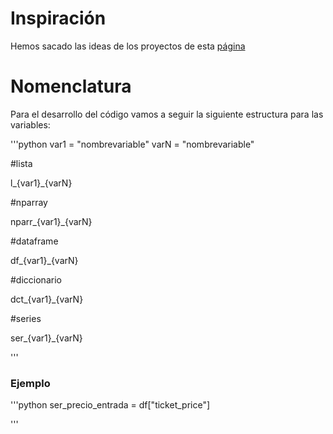 # Inspiración

Hemos sacado las ideas de los proyectos de esta [página](https://nodd3r.com/blog/los-10-mejores-proyectos-de-machine-learning-si-eres-principiante)

# Nomenclatura

Para el desarrollo del código vamos a seguir la siguiente estructura para las variables:

'''python
var1 = "nombrevariable"
varN = "nombrevariable"


#lista

l_{var1}_{varN}

#nparray

nparr_{var1}_{varN}

#dataframe

df_{var1}_{varN}

#diccionario

dct_{var1}_{varN}

#series

ser_{var1}_{varN}

'''

### Ejemplo

'''python 
ser_precio_entrada = df["ticket_price"]

'''
